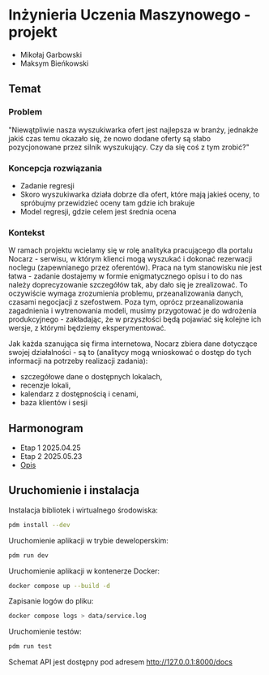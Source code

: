 # Inżynieria Uczenia Maszynowego - projekt

* Mikołaj Garbowski
* Maksym Bieńkowski

## Temat

### Problem

"Niewątpliwie nasza wyszukiwarka ofert jest najlepsza w branży, jednakże jakiś czas temu okazało się, że nowo dodane oferty są słabo pozycjonowane przez silnik wyszukujący. Czy da się coś z tym zrobić?"

### Koncepcja rozwiązania

* Zadanie regresji
* Skoro wyszukiwarka działa dobrze dla ofert, które mają jakieś oceny, to spróbujmy przewidzieć oceny tam gdzie ich brakuje
* Model regresji, gdzie celem jest średnia ocena

### Kontekst

W ramach projektu wcielamy się w rolę analityka pracującego dla portalu Nocarz - serwisu, w
którym klienci mogą wyszukać i dokonać rezerwacji noclegu (zapewnianego przez oferentów).
Praca na tym stanowisku nie jest łatwa - zadanie dostajemy w formie enigmatycznego opisu i to
do nas należy doprecyzowanie szczegółów tak, aby dało się je zrealizować. To oczywiście
wymaga zrozumienia problemu, przeanalizowania danych, czasami negocjacji z szefostwem.
Poza tym, oprócz przeanalizowania zagadnienia i wytrenowania modeli, musimy przygotować je
do wdrożenia produkcyjnego - zakładając, że w przyszłości będą pojawiać się kolejne ich wersje,
z którymi będziemy eksperymentować.

Jak każda szanująca się firma internetowa, Nocarz zbiera dane dotyczące swojej działalności - są
to (analitycy mogą wnioskować o dostęp do tych informacji na potrzeby realizacji zadania):

* szczegółowe dane o dostępnych lokalach,
* recenzje lokali,
* kalendarz z dostępnością i cenami,
* baza klientów i sesji

## Harmonogram

* Etap 1 2025.04.25
* Etap 2 2025.05.23
* [Opis](./docs/Projekt_IUM25L.pdf)


## Uruchomienie i instalacja

Instalacja bibliotek i wirtualnego środowiska:

```bash
pdm install --dev
```

Uruchomienie aplikacji w trybie deweloperskim:

```bash
pdm run dev
```

Uruchomienie aplikacji w kontenerze Docker:

```bash
docker compose up --build -d
```

Zapisanie logów do pliku:

```bash
docker compose logs > data/service.log
```

Uruchomienie testów:

```bash
pdm run test
```

Schemat API jest dostępny pod adresem http://127.0.0.1:8000/docs

